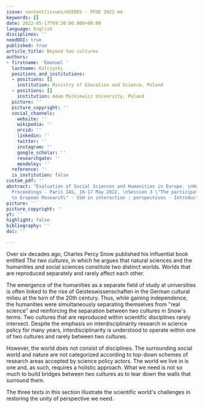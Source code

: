 ```yaml
---
issue: content/issues/HCERES - PFUE 2022.md
keywords: []
date: 2022-05-17T09:30:00.000+00:00
language: English
disciplines: ''
needDOI: true
published: true
article_title: Beyond two cultures
authors:
- firstname: 'Emanuel '
  lastname: Kulczycki
  positions_and_institutions:
  - positions: []
    institution: Ministry of Education and Science, Poland
  - positions: []
    institution: Adam Mickiewicz University, Poland
  picture: ''
  picture_copyright: ''
  social_channels:
    website: ''
    wikipedia: ''
    orcid: ''
    linkedin: ''
    twitter: ''
    instagram: ''
    google_scholar: ''
    researchgate: ''
    mendeley: ''
  reference: ''
  is_institution: false
custom_pdf: ''
abstract: "Evaluation of Social Sciences and Humanities in Europe. \nHcéres Colloquium
  Proceedings - Paris IAS, 16-17 May 2022. \nSession 3 \"The participation of SSH
  to Eropean Research\" - SSH in interaction : perspectives - Introduction\n"
picture: ''
picture_copyright: ''
yt: ''
highlight: false
bibliography: ''
doi: ''

---
```

Over six decades ago, Charles Percy Snow published his influential book entitled _The two cultures_, in which he argues that natural sciences and the humanities and social sciences constitute two distinct worlds. Worlds that are reproduced separately and rarely affect each other.

The emergence of the humanities as a separate field of study at universities is often linked to the rise of Geisteswissenschaften in the German cultural milieu at the turn of the 20th century. Thus, while gaining independence, the humanities were simultaneously separating themselves from "real science" and reinforcing the separation between two cultures in Snow's terms. Two cultures that are reproduced within scientific disciplines rarely intersect. Despite the emphasis on interdisciplinarity research in science policy for many years, interdisciplinarity is understood to operate within one of two cultures and rarely between two cultures.

However, the world does not consist of disciplines. The surrounding social world and nature are not categorized according to top-down schemes of research areas accepted by science policy actors. The world we live in is one and, as such, requires a holistic approach. What we need is not so much to build bridges between two cultures as to tear down the walls that surround them.

The three texts in this section illustrate the scientific world's challenges in restoring the unity of perspective we need.